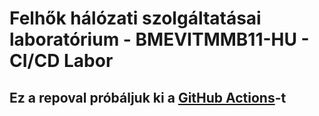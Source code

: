 # Felhők hálózati szolgáltatásai laboratórium - BMEVITMMB11-HU - CI/CD Labor

## Ez a repoval próbáljuk ki a [GitHub Actions](https://github.com/features/actions)-t
